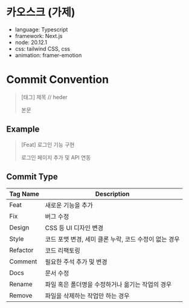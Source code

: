 # 카오스크 (가제)
- language: Typescript
- framework: Next.js
- node: 20.12.1
- css: tailwind CSS, css
- animation: framer-emotion

# Commit Convention
> [태그] 제목 // heder
>
> 본문

## Example

> [Feat] 로그인 기능 구현
>
> 로그인 페이지 추가 및 API 연동

## Commit Type

|Tag Name|Description|
|---|---|
|Feat|새로운 기능을 추가|
|Fix|버그 수정|
|Design|CSS 등 UI 디자인 변경|
|Style|코드 포맷 변경, 세미 클론 누락, 코드 수정이 없는 경우|
|Refactor|코드 리팩토링|
|Comment|필요한 주석 추가 및 변경|
|Docs|문서 수정|
|Rename|파일 혹은 폴더명을 수정하거나 옮기는 작업의 경우|
|Remove|파일을 삭제하는 작업만 하는 경우|